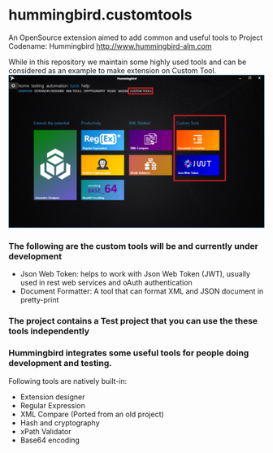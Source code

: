 # hummingbird.customtools
An OpenSource extension aimed to add common and useful tools to Project Codename: Hummingbird
http://www.hummingbird-alm.com

While in this repository we maintain some highly used tools and can be considered as an example to make extension on Custom Tool.
![Tool](tool.png)

### The following are the custom tools will be and currently under development
* Json Web Token: helps to work with Json Web Token (JWT), usually used in rest web services and oAuth authentication
* Document Formatter: A tool that can format XML and JSON document in pretty-print 

### The project contains a Test project that you can use the these tools independently 

### Hummingbird integrates some useful tools for people doing development and testing.
Following tools are natively built-in:
* Extension designer
* Regular Expression
* XML Compare (Ported from an old project)
* Hash and cryptography
* xPath Validator
* Base64 encoding

